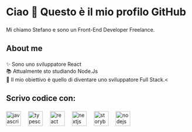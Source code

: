 <h1 align="left">Ciao 👋 Questo è il mio profilo GitHub</h1>

###

<p align="left">Mi chiamo Stefano e sono un Front-End Developer Freelance.</p>

###

<h2 align="left">About me</h2>

###

<p align="left">✨ Sono uno sviluppatore React<br>📚 Attualmente sto studiando Node.Js<br>🎯 Il mio obiettivo è quello di diventare uno sviluppatore Full Stack.<</p>

###

<h2 align="left">Scrivo codice con:</h2>

###

<div align="left">
  <img src="https://cdn.jsdelivr.net/gh/devicons/devicon/icons/javascript/javascript-original.svg" height="40" alt="javascript logo"  />
  <img width="12" />
  <img src="https://cdn.jsdelivr.net/gh/devicons/devicon/icons/typescript/typescript-original.svg" height="40" alt="typescript logo"  />
  <img width="12" />
  <img src="https://cdn.jsdelivr.net/gh/devicons/devicon/icons/react/react-original.svg" height="40" alt="react logo"  />
  <img width="12" />
  <img src="https://cdn.jsdelivr.net/gh/devicons/devicon/icons/nextjs/nextjs-original.svg" height="40" alt="nextjs logo"  />
  <img width="12" />
  <img src="https://cdn.jsdelivr.net/gh/devicons/devicon/icons/storybook/storybook-original.svg" height="40" alt="storybook logo"  />
  <img width="12" />
  <img src="https://cdn.jsdelivr.net/gh/devicons/devicon/icons/nodejs/nodejs-original.svg" height="40" alt="nodejs logo"  />
</div>

###
